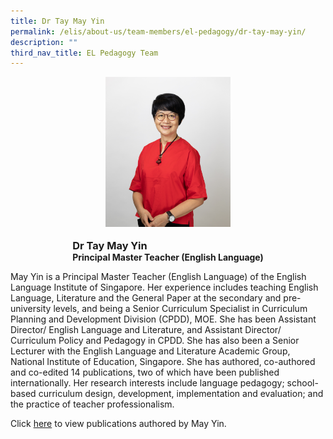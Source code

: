 ```yaml
---
title: Dr Tay May Yin
permalink: /elis/about-us/team-members/el-pedagogy/dr-tay-may-yin/
description: ""
third_nav_title: EL Pedagogy Team
---
```

<div class="flex">
	<div class="imgCrop">
		<img src="/images/Team%20Members/May%20Yin_Use%20for%20website.jpg" class="m-0"></div>
		<div class="flex-col">
		<h3 class="m-0"><strong>Dr Tay May Yin</strong></h3>
		<strong>Principal Master Teacher (English Language)</strong>
	</div>
	</div>

<style>
	.m-0 {
		margin: 0 !important;
	}
	.flex {
		display: flex;
		justify-content: center;
		align-items: center; 
		gap: 20px;
		flex-wrap: wrap;
	}
.imgCrop {
    width: 200px !important;
    aspect-ratio: 5/6;
	overflow: hidden;
}
	.flex-col {
		display: flex;
		flex-direction: column;
	}
</style>

May Yin is a Principal Master Teacher (English Language) of the English Language Institute of Singapore. Her experience includes teaching English Language, Literature and the General Paper at the secondary and pre-university levels, and being a Senior Curriculum Specialist in Curriculum Planning and Development Division (CPDD), MOE. She has been Assistant Director/ English Language and Literature, and Assistant Director/ Curriculum Policy and Pedagogy in CPDD. She has also been a Senior Lecturer with the English Language and Literature Academic Group, National Institute of Education, Singapore. She has authored, co-authored and co-edited 14 publications, two of which have been published internationally. Her research interests include language pedagogy; school-based curriculum design, development, implementation and evaluation; and the practice of teacher professionalism.

Click&nbsp;[here](https://academyofsingaporeteachers-moe-edu-sg.cwp-stg.sg/elis/about-us/team-members/staff-publications/tay-may-yin)&nbsp;to view publications authored by May Yin.